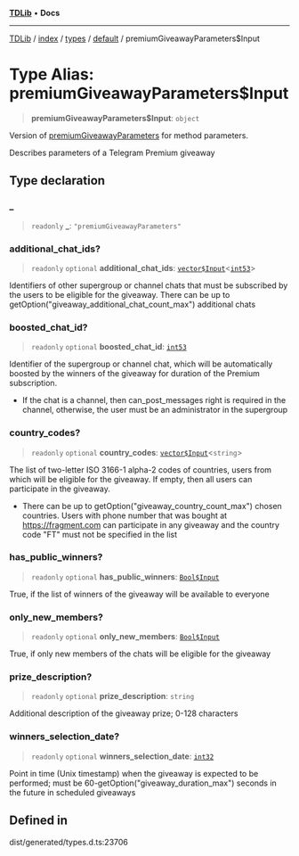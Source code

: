 [**TDLib**](../../../../../../README.md) • **Docs**

***

[TDLib](../../../../../../modules.md) / [index](../../../../../README.md) / [types](../../../README.md) / [default](../README.md) / premiumGiveawayParameters$Input

# Type Alias: premiumGiveawayParameters$Input

> **premiumGiveawayParameters$Input**: `object`

Version of [premiumGiveawayParameters](premiumGiveawayParameters-1.md) for method parameters.

Describes parameters of a Telegram Premium giveaway

## Type declaration

### \_

> `readonly` **\_**: `"premiumGiveawayParameters"`

### additional\_chat\_ids?

> `readonly` `optional` **additional\_chat\_ids**: [`vector$Input`](vector$Input.md)\<[`int53`](int53-1.md)\>

Identifiers of other supergroup or channel chats that must be subscribed by the users to be eligible for the giveaway. There can be up to getOption("giveaway_additional_chat_count_max") additional chats

### boosted\_chat\_id?

> `readonly` `optional` **boosted\_chat\_id**: [`int53`](int53-1.md)

Identifier of the supergroup or channel chat, which will be automatically boosted by the winners of the giveaway for duration of the Premium subscription.

- If the chat is a channel, then can_post_messages right is required in the channel, otherwise, the user must be an administrator in the supergroup

### country\_codes?

> `readonly` `optional` **country\_codes**: [`vector$Input`](vector$Input.md)\<`string`\>

The list of two-letter ISO 3166-1 alpha-2 codes of countries, users from which will be eligible for the giveaway. If empty, then all users can participate in the giveaway.

- There can be up to getOption("giveaway_country_count_max") chosen countries. Users with phone number that was bought at https://fragment.com can participate in any giveaway and the country code "FT" must not be specified in the list

### has\_public\_winners?

> `readonly` `optional` **has\_public\_winners**: [`Bool$Input`](Bool$Input.md)

True, if the list of winners of the giveaway will be available to everyone

### only\_new\_members?

> `readonly` `optional` **only\_new\_members**: [`Bool$Input`](Bool$Input.md)

True, if only new members of the chats will be eligible for the giveaway

### prize\_description?

> `readonly` `optional` **prize\_description**: `string`

Additional description of the giveaway prize; 0-128 characters

### winners\_selection\_date?

> `readonly` `optional` **winners\_selection\_date**: [`int32`](int32-1.md)

Point in time (Unix timestamp) when the giveaway is expected to be performed; must be 60-getOption("giveaway_duration_max") seconds in the future in scheduled giveaways

## Defined in

dist/generated/types.d.ts:23706
